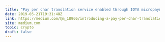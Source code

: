```yaml
---
title: "Pay per char translation service enabled through IOTA micropayments!"
date: 2019-05-21T19:31:48Z
link: https://medium.com/@m_18966/introducing-a-pay-per-char-translation-service-powered-by-iota-x-delion-io-50b3a7fd863?sk=1e9932ac3f8495da5eed64e5d1294cd2&utm_medium=RSS&utm_source=hune
site: medium.com
topic: crypto
draft: false
---
```

